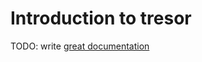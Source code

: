 # Introduction to tresor

TODO: write [great documentation](http://jacobian.org/writing/what-to-write/)
